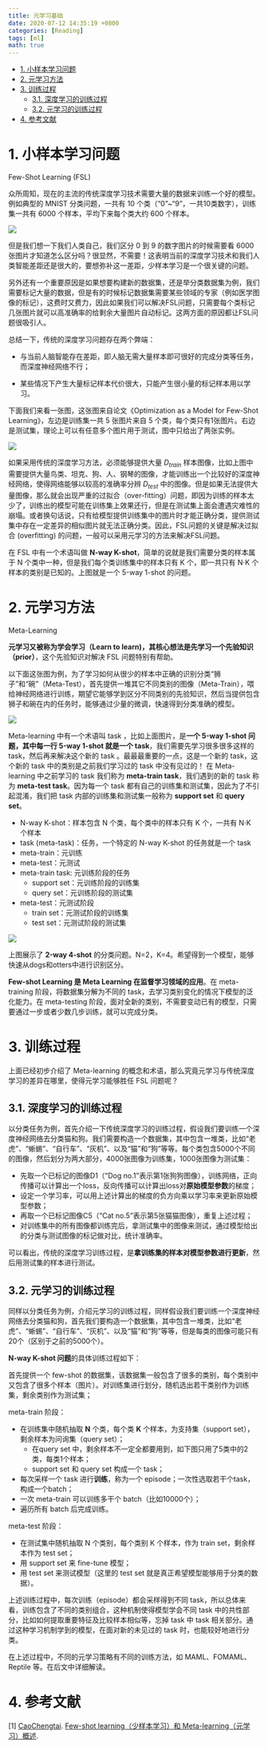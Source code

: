 ```yaml
---
title: 元学习基础
date: 2020-07-12 14:35:19 +0800
categories: [Reading]
tags: [ml]
math: true
---
```


- [1. 小样本学习问题](#1-小样本学习问题)
- [2. 元学习方法](#2-元学习方法)
- [3. 训练过程](#3-训练过程)
  - [3.1. 深度学习的训练过程](#31-深度学习的训练过程)
  - [3.2. 元学习的训练过程](#32-元学习的训练过程)
- [4. 参考文献](#4-参考文献)

# 1. 小样本学习问题

Few-Shot Learning (FSL)

众所周知，现在的主流的传统深度学习技术需要大量的数据来训练一个好的模型。例如典型的 MNIST 分类问题，一共有 10 个类（“0”~“9”，一共10类数字），训练集一共有 6000 个样本，平均下来每个类大约 600 个样本。

![](../assets/img/postsimg/20200713/0.jpg)

但是我们想一下我们人类自己，我们区分 0 到 9 的数字图片的时候需要看 6000 张图片才知道怎么区分吗？很显然，不需要！这表明当前的深度学习技术和我们人类智能差距还是很大的，要想弥补这一差距，少样本学习是一个很关键的问题。

另外还有一个重要原因是如果想要构建新的数据集，还是举分类数据集为例，我们需要标记大量的数据，但是有的时候标记数据集需要某些领域的专家（例如医学图像的标记），这费时又费力，因此如果我们可以解决FSL问题，只需要每个类标记几张图片就可以高准确率的给剩余大量图片自动标记。这两方面的原因都让FSL问题很吸引人。

总结一下，传统的深度学习问题存在两个弊端：

- 与当前人脑智能存在差距，即人脑无需大量样本即可很好的完成分类等任务，而深度神经网络不行；

- 某些情况下产生大量标记样本代价很大，只能产生很小量的标记样本用以学习。

下面我们来看一张图，这张图来自论文《Optimization as a Model for Few-Shot Learning》，左边是训练集一共 5 张图片来自 5 个类，每个类只有1张图片。右边是测试集，理论上可以有任意多个图片用于测试，图中只给出了两张实例。

![](../assets/img/postsimg/20200713/1.jpg)

如果采用传统的深度学习方法，必须能够提供大量 $D_{train}$ 样本图像，比如上图中需要提供大量鸟类、坦克、狗、人、钢琴的图像，才能训练出一个比较好的深度神经网络，使得网络能够以较高的准确率分辨 $D_{test}$ 中的图像。但是如果无法提供大量图像，那么就会出现严重的过拟合（over-fitting）问题，即因为训练的样本太少了，训练出的模型可能在训练集上效果还行，但是在测试集上面会遭遇灾难性的崩塌。或者换句话说，只有给模型提供训练集中的图片时才能正确分类，提供测试集中存在一定差异的相似图片就无法正确分类。因此，FSL问题的关键是解决过拟合 (overfitting) 的问题，一般可以采用元学习的方法来解决FSL问题。

在 FSL 中有一个术语叫做 **N-way K-shot**，简单的说就是我们需要分类的样本属于 N 个类中一种，但是我们每个类训练集中的样本只有 K 个，即一共只有 N$\cdot$K 个样本的类别是已知的。上图就是一个 5-way 1-shot 的问题。

# 2. 元学习方法

Meta-Learning

**元学习又被称为学会学习（Learn to learn)，其核心想法是先学习一个先验知识（prior）**，这个先验知识对解决 FSL 问题特别有帮助。

以下面这张图为例，为了学习如何从很少的样本中正确的识别分类“狮子”和“碗”（Meta-Test），首先提供一堆其它不同类别的图像（Meta-Train），喂给神经网络进行训练，期望它能够学到区分不同类别的先验知识，然后当提供包含狮子和碗在内的任务时，能够通过少量的微调，快速得到分类准确的模型。

![](../assets/img/postsimg/20200713/2.1.jpg)

Meta-learning 中有一个术语叫 task ，比如上面图片，是**一个 5-way 1-shot 问题，其中每一行 5-way 1-shot 就是一个 task**，我们需要先学习很多很多这样的 task，然后再来解决这个新的 task 。最最最重要的一点，这是一个新的 task，这个新的 task 中的类别是之前我们学习过的 task 中没有见过的！ 在 Meta-learning 中之前学习的 task 我们称为 **meta-train task**，我们遇到的新的 task 称为 **meta-test task**。因为每一个 task 都有自己的训练集和测试集，因此为了不引起混淆，我们把 task 内部的训练集和测试集一般称为 **support set** 和 **query set**。

- N-way K-shot：样本包含 N 个类，每个类中的样本只有 K 个，一共有 N$\cdot$K 个样本
- task (meta-task)：任务，一个特定的 N-way K-shot 的任务就是一个 task
- meta-train：元训练
- meta-test：元测试
- meta-train task: 元训练阶段的任务
  - support set：元训练阶段的训练集
  - query set：元训练阶段的测试集
- meta-test：元测试阶段
  - train set：元测试阶段的训练集
  - test set：元测试阶段的测试集

![](../assets/img/postsimg/20200713/5.jpg)

上图展示了 **2-way 4-shot** 的分类问题。N=2，K=4。希望得到一个模型，能够快速从dogs和otters中进行识别区分。

**Few-shot Learning 是 Meta Learning 在监督学习领域的应用**。在 meta-training 阶段，将数据集分解为不同的 task，去学习类别变化的情况下模型的泛化能力。在 meta-testing 阶段，面对全新的类别，不需要变动已有的模型，只需要通过一步或者少数几步训练，就可以完成分类。

# 3. 训练过程

上面已经初步介绍了 Meta-learning 的概念和术语，那么究竟元学习与传统深度学习的差异在哪里，使得元学习能够胜任 FSL 问题呢？

## 3.1. 深度学习的训练过程

以分类任务为例，首先介绍一下传统深度学习的训练过程，假设我们要训练一个深度神经网络去分类猫和狗。我们需要构造一个数据集，其中包含一堆类，比如“老虎”、“蜥蜴”、“自行车”、“灰机”、以及“猫”和“狗”等等。每个类包含5000个不同的图像，然后划分为两大部分，4000张图像为训练集，1000张图像为测试集：

- 先取一个已标记的图像D1（“Dog no.1”表示第1张狗狗图像），训练网络，正向传播可以计算出一个loss，反向传播可以计算出loss对**原始模型参数**的梯度；
- 设定一个学习率，可以用上述计算出的梯度的负方向乘以学习率来更新原始模型参数；
- 再取一个已标记图像C5（“Cat no.5”表示第5张猫猫图像），重复上述过程；
- 对训练集中的所有图像都训练完后，拿测试集中的图像来测试，通过模型给出的分类与测试图像的标记做对比，统计准确率。

可以看出，传统的深度学习训练过程，是**拿训练集的样本对模型参数进行更新**，然后用测试集的样本进行测试。

## 3.2. 元学习的训练过程

同样以分类任务为例，介绍元学习的训练过程，同样假设我们要训练一个深度神经网络去分类猫和狗，首先我们要构造一个数据集，其中包含一堆类，比如“老虎”、“蜥蜴”、“自行车”、“灰机”、以及“猫”和“狗”等等，但是每类的图像可能只有20个（区别于之前的5000个）。

**N-way K-shot 问题**的具体训练过程如下：

首先提供一个 few-shot 的数据集，该数据集一般包含了很多的类别，每个类别中又包含了很多个样本（图片）。对训练集进行划分，随机选出若干类别作为训练集，剩余类别作为测试集；

 meta-train 阶段：

- 在训练集中随机抽取 **N** 个类，每个类 **K** 个样本，为支持集（support set），剩余样本为问询集（query set）；
  - 在query set 中，剩余样本不一定全都要用到，如下图只用了5类中的2类，每类1个样本；
  - support set 和 query set 构成一个 task；
- 每次采样一个 task 进行**训练**，称为一个 episode；一次性选取若干个task，构成一个batch；
- 一次 meta-train 可以训练多干个 batch（比如10000个）；
- 遍历所有 batch 后完成训练。

meta-test 阶段：

- 在测试集中随机抽取 N 个类别，每个类别 K 个样本，作为 train set，剩余样本作为 test set；
- 用 support set 来 fine-tune 模型；
- 用 test set 来测试模型（这里的 test set 就是真正希望模型能够用于分类的数据）。

上述训练过程中，每次训练（episode）都会采样得到不同 task，所以总体来看，训练包含了不同的类别组合，这种机制使得模型学会不同 task 中的共性部分，比如如何提取重要特征及比较样本相似等，忘掉 task 中 task 相关部分。通过这种学习机制学到的模型，在面对新的未见过的 task 时，也能较好地进行分类。

在上述过程中，不同的元学习策略有不同的训练方法，如 MAML、FOMAML、Reptile 等。在后文中详细解读。

# 4. 参考文献

<span id="ref1">[1]</span>  [CaoChengtai](https://blog.csdn.net/weixin_37589575). [Few-shot learning（少样本学习）和 Meta-learning（元学习）概述](https://blog.csdn.net/weixin_37589575/article/details/92801610).